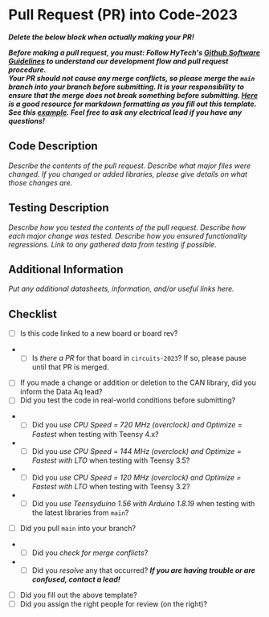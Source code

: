 # Pull Request (PR) into Code-2023

***Delete the below block when actually making your PR!***

***Before making a pull request, you must:
Follow HyTech's [Github Software Guidelines](https://gtvault.sharepoint.com/:w:/r/sites/HyTechRacing2/Shared%20Documents/Electrical%20-%20All/HT06/Guidelines%20Rules%20and%20Procedures/Github%20Software%20Guidelines.docx?d=w7e0d7e36afeb47b5a935bd7a4851bceb&csf=1&web=1&e=sudzjV) to understand our development flow and pull request procedure.***  
***Your PR should not cause any merge conflicts, so please merge the `main` branch into your branch before submitting. It is your responsibility to ensure that the merge does not break something before submitting. [Here](https://guides.github.com/features/mastering-markdown/) is a good resource for markdown formatting as you fill out this template. See this [example](). Feel free to ask any electrical lead if you have any questions!***

## Code Description
*Describe the contents of the pull request. Describe what major files were changed. If you changed or added libraries, please give details on what those changes are.*

## Testing Description
*Describe how you tested the contents of the pull request. Describe how each major change was tested. Describe how you ensured functionality regressions. Link to any gathered data from testing if possible.*

## Additional Information
*Put any additional datasheets, information, and/or useful links here.*

## Checklist
- [ ] Is this code linked to a new board or board rev?
- - [ ] Is *there a PR* for that board in `circuits-2023`? If so, please pause until that PR is merged.
- [ ] If you made a change or addition or deletion to the CAN library, did you inform the Data Aq lead?
- [ ] Did you test the code in real-world conditions before submitting?
- - [ ] Did you *use CPU Speed = 720 MHz (overclock) and Optimize = Fastest* when testing with Teensy 4.x?
- - [ ] Did you *use CPU Speed = 144 MHz (overclock) and Optimize = Fastest with LTO* when testing with Teensy 3.5?
- - [ ] Did you *use CPU Speed = 120 MHz (overclock) and Optimize = Fastest with LTO* when testing with Teensy 3.2?
- - [ ] Did you *use Teensyduino 1.56 with Arduino 1.8.19* when testing with the latest libraries from `main`?
- [ ] Did you pull `main` into your branch?
- - [ ] Did you *check for merge conflicts*?
- - [ ] Did you *resolve* any that occurred? ***If you are having trouble or are confused, contact a lead!***
- [ ] Did you fill out the above template?
- [ ] Did you assign the right people for review (on the right)?
